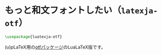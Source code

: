 # もっと和文フォントしたい（``latexja-otf``）

```latex
\usepackage{luatexja-otf}
```

(u)pLaTeX用の[otfパッケージ](latex-otf.md)のLuaLaTeX版です。
